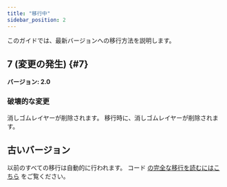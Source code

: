 ```yaml
---
title: "移行中"
sidebar_position: 2
---
```


このガイドでは、最新バージョンへの移行方法を説明します。

## 7 (変更の発生) {#7}

**バージョン: 2.0**

### 破壊的な変更

消しゴムレイヤーが削除されます。 移行時に、消しゴムレイヤーが削除されます。

## 古いバージョン

以前のすべての移行は自動的に行われます。 コード [の完全な移行を読むにはこちら](https://github.com/LinwoodDev/Butterfly/blob/95825da4ebbf9ded392c863da577666dbcdda45c/app/lib/models/converter.dart#L17) をご覧ください。
